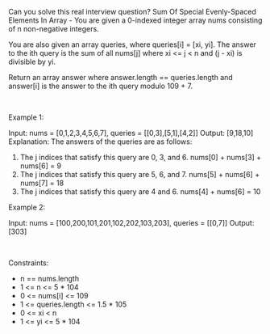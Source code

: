 Can you solve this real interview question? Sum Of Special Evenly-Spaced Elements In Array - You are given a 0-indexed integer array nums consisting of n non-negative integers.

You are also given an array queries, where queries[i] = [xi, yi]. The answer to the ith query is the sum of all nums[j] where xi <= j < n and (j - xi) is divisible by yi.

Return an array answer where answer.length == queries.length and answer[i] is the answer to the ith query modulo 109 + 7.

 

Example 1:


Input: nums = [0,1,2,3,4,5,6,7], queries = [[0,3],[5,1],[4,2]]
Output: [9,18,10]
Explanation: The answers of the queries are as follows:
1) The j indices that satisfy this query are 0, 3, and 6. nums[0] + nums[3] + nums[6] = 9
2) The j indices that satisfy this query are 5, 6, and 7. nums[5] + nums[6] + nums[7] = 18
3) The j indices that satisfy this query are 4 and 6. nums[4] + nums[6] = 10


Example 2:


Input: nums = [100,200,101,201,102,202,103,203], queries = [[0,7]]
Output: [303]


 

Constraints:

 * n == nums.length
 * 1 <= n <= 5 * 104
 * 0 <= nums[i] <= 109
 * 1 <= queries.length <= 1.5 * 105
 * 0 <= xi < n
 * 1 <= yi <= 5 * 104